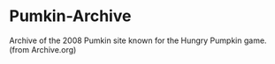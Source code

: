 # Pumkin-Archive
Archive of the 2008 Pumkin site known for the Hungry Pumpkin game. (from Archive.org)
